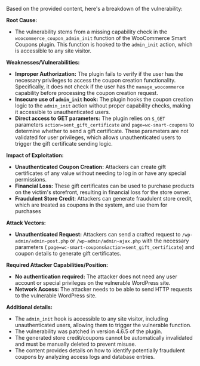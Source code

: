 Based on the provided content, here's a breakdown of the vulnerability:

**Root Cause:**

*   The vulnerability stems from a missing capability check in the `woocommerce_coupon_admin_init` function of the WooCommerce Smart Coupons plugin. This function is hooked to the `admin_init` action, which is accessible to any site visitor.

**Weaknesses/Vulnerabilities:**

*   **Improper Authorization:** The plugin fails to verify if the user has the necessary privileges to access the coupon creation functionality. Specifically, it does not check if the user has the `manage_woocommerce` capability before processing the coupon creation request.
*   **Insecure use of `admin_init` hook:** The plugin hooks the coupon creation logic to the `admin_init` action without proper capability checks, making it accessible to unauthenticated users.
*   **Direct access to GET parameters:** The plugin relies on `$_GET` parameters `action=sent_gift_certificate` and `page=wc-smart-coupons` to determine whether to send a gift certificate. These parameters are not validated for user privileges, which allows unauthenticated users to trigger the gift certificate sending logic.

**Impact of Exploitation:**

*   **Unauthenticated Coupon Creation:** Attackers can create gift certificates of any value without needing to log in or have any special permissions.
*   **Financial Loss:** These gift certificates can be used to purchase products on the victim's storefront, resulting in financial loss for the store owner.
*  **Fraudulent Store Credit**: Attackers can generate fraudulent store credit, which are treated as coupons in the system, and use them for purchases

**Attack Vectors:**

*   **Unauthenticated Request:** Attackers can send a crafted request to `/wp-admin/admin-post.php` or `/wp-admin/admin-ajax.php` with the necessary parameters ( `page=wc-smart-coupons&action=sent_gift_certificate`) and coupon details to generate gift certificates.

**Required Attacker Capabilities/Position:**

*   **No authentication required:** The attacker does not need any user account or special privileges on the vulnerable WordPress site.
*   **Network Access:** The attacker needs to be able to send HTTP requests to the vulnerable WordPress site.

**Additional details:**

*   The `admin_init` hook is accessible to any site visitor, including unauthenticated users, allowing them to trigger the vulnerable function.
*   The vulnerability was patched in version 4.6.5 of the plugin.
*   The generated store credit/coupons cannot be automatically invalidated and must be manually deleted to prevent misuse.
*   The content provides details on how to identify potentially fraudulent coupons by analyzing access logs and database entries.